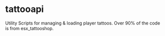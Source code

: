 # tattooapi
Utility Scripts for managing &amp; loading player tattoos. Over 90% of the code is from esx_tattooshop.
